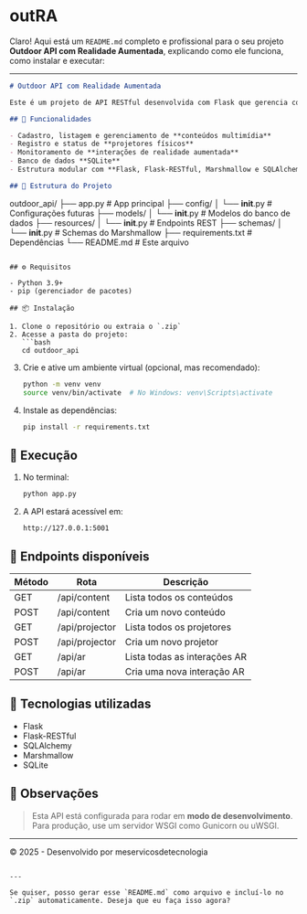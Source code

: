 # outRA

Claro! Aqui está um `README.md` completo e profissional para o seu projeto **Outdoor API com Realidade Aumentada**, explicando como ele funciona, como instalar e executar:

---

```markdown
# Outdoor API com Realidade Aumentada

Este é um projeto de API RESTful desenvolvida com Flask que gerencia conteúdos para outdoors inteligentes com suporte à Realidade Aumentada (AR). O sistema inclui cadastro de conteúdos, localização de projetores e interações AR vinculadas.

## 🧩 Funcionalidades

- Cadastro, listagem e gerenciamento de **conteúdos multimídia**
- Registro e status de **projetores físicos**
- Monitoramento de **interações de realidade aumentada**
- Banco de dados **SQLite**
- Estrutura modular com **Flask, Flask-RESTful, Marshmallow e SQLAlchemy**

## 📁 Estrutura do Projeto

```
outdoor_api/
├── app.py                 # App principal
├── config/
│   └── __init__.py        # Configurações futuras
├── models/
│   └── __init__.py        # Modelos do banco de dados
├── resources/
│   └── __init__.py        # Endpoints REST
├── schemas/
│   └── __init__.py        # Schemas do Marshmallow
├── requirements.txt       # Dependências
└── README.md              # Este arquivo
```

## ⚙️ Requisitos

- Python 3.9+
- pip (gerenciador de pacotes)

## 📦 Instalação

1. Clone o repositório ou extraia o `.zip`
2. Acesse a pasta do projeto:
   ```bash
   cd outdoor_api
   ```
3. Crie e ative um ambiente virtual (opcional, mas recomendado):
   ```bash
   python -m venv venv
   source venv/bin/activate  # No Windows: venv\Scripts\activate
   ```
4. Instale as dependências:
   ```bash
   pip install -r requirements.txt
   ```

## 🚀 Execução

1. No terminal:
   ```bash
   python app.py
   ```
2. A API estará acessível em:
   ```
   http://127.0.0.1:5001
   ```

## 📡 Endpoints disponíveis

| Método | Rota            | Descrição                      |
|--------|------------------|-------------------------------|
| GET    | /api/content     | Lista todos os conteúdos       |
| POST   | /api/content     | Cria um novo conteúdo          |
| GET    | /api/projector   | Lista todos os projetores      |
| POST   | /api/projector   | Cria um novo projetor          |
| GET    | /api/ar          | Lista todas as interações AR   |
| POST   | /api/ar          | Cria uma nova interação AR     |

## 🧠 Tecnologias utilizadas

- Flask
- Flask-RESTful
- SQLAlchemy
- Marshmallow
- SQLite

## 📌 Observações

> Esta API está configurada para rodar em **modo de desenvolvimento**. Para produção, use um servidor WSGI como Gunicorn ou uWSGI.

---

© 2025 - Desenvolvido por meservicosdetecnologia
```

---

Se quiser, posso gerar esse `README.md` como arquivo e incluí-lo no `.zip` automaticamente. Deseja que eu faça isso agora?
